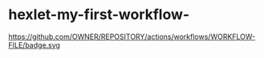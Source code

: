 # hexlet-my-first-workflow-
https://github.com/OWNER/REPOSITORY/actions/workflows/WORKFLOW-FILE/badge.svg
